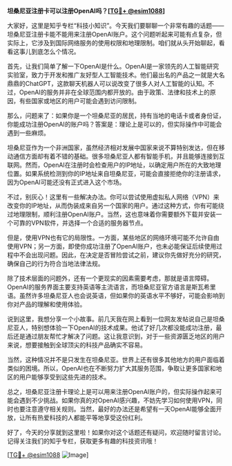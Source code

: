 **坦桑尼亚注册卡可以注册OpenAI吗？[[TG💪+ @esim1088](https://t.me/s/esim1088)]**

大家好，这里是知乎专栏“科技小知识”。今天我们要聊聊一个非常有趣的话题——坦桑尼亚注册卡能不能用来注册OpenAI账户。这个问题听起来可能有点复杂，但实际上，它涉及到国际网络服务的使用权限和地理限制。咱们就从头开始聊起，看看这事儿到底怎么个情况。

首先，让我们简单了解一下OpenAI是什么。OpenAI是一家领先的人工智能研究实验室，致力于开发和推广友好型人工智能技术。他们最出名的产品之一就是大名鼎鼎的ChatGPT，这款聊天机器人可以说改变了很多人对人工智能的认知。不过，OpenAI的服务并非在全球范围内都开放的。由于政策、法律和技术上的原因，有些国家或地区的用户可能会遇到访问限制。

那么，问题来了：如果你是一个坦桑尼亚的居民，持有当地的电话卡或者身份证，你能成功注册OpenAI的账户吗？答案是：理论上是可以的，但实际操作中可能会遇到一些麻烦。

坦桑尼亚作为一个非洲国家，虽然经济相对发展中国家来说不算特别发达，但在移动通信方面却有着不错的基础。很多坦桑尼亚人都有智能手机，并且能够连接到互联网。然而，OpenAI在注册时会检查用户的IP地址，以确定用户所在的大致地理位置。如果系统检测到你的IP地址来自坦桑尼亚，可能会直接拒绝你的注册请求，因为OpenAI可能还没有正式进入这个市场。

不过，别灰心！这里有一些解决办法。你可以尝试使用虚拟私人网络（VPN）来改变你的IP地址，从而伪装成来自另一个国家的用户。通过这种方式，你有可能绕过地理限制，顺利注册OpenAI账户。当然，这也意味着你需要额外下载并安装一个可靠的VPN软件，并选择一个合适的服务器节点。

但是，使用VPN也有它的局限性。一方面，某些地区的网络环境可能不允许自由使用VPN；另一方面，即使你成功注册了OpenAI账户，也未必能保证后续使用过程中不会出现问题。因此，在决定是否冒险尝试之前，建议你先做好充分的研究，确保自己的行为符合当地法律法规。

除了技术层面的问题外，还有一个更现实的因素需要考虑，那就是语言障碍。OpenAI的服务界面主要支持英语等主流语言，而坦桑尼亚官方语言是斯瓦希里语。虽然许多坦桑尼亚人也会说英语，但如果你的英语水平不够好，可能会影响到你对产品的理解和使用体验。

说到这里，我想分享一个小故事。前几天我在网上看到一位网友发帖说自己是坦桑尼亚人，特别想体验一下OpenAI的技术成果。他试了好几次都没能成功注册，最后还是通过朋友帮忙才解决了问题。这让我意识到，对于一些资源匮乏地区的用户来说，想要接触到全球顶尖的科技产品确实不容易。

当然，这种情况并不是只发生在坦桑尼亚。世界上还有很多其他地方的用户面临着类似的困境。所以，OpenAI也在不断努力扩大其服务范围，争取让更多国家和地区的用户能够享受到这些先进的技术。

总之，坦桑尼亚注册卡理论上是可以用来注册OpenAI账户的，但实际操作起来可能会遇到不少挑战。如果你真的对OpenAI感兴趣，不妨先学习如何使用VPN，同时也要注意遵守相关规则。当然，最好的办法还是希望有一天OpenAI能够全面开放，让所有热爱科技的人都能平等地享受这份红利。

好了，今天的分享就到这里啦！如果你对这个话题还有疑问，欢迎随时留言讨论。记得关注我们的知乎专栏，获取更多有趣的科技资讯哦！

[[TG💪+ @esim1088](https://t.me/s/esim1088) ![Image](https://i.postimg.cc/4NQfJmqS/Snipaste-2025-05-13-00-14-12.png)]